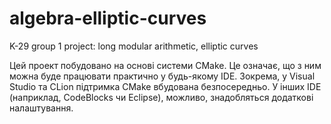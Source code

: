 # algebra-elliptic-curves
K-29 group 1 project: long modular arithmetic, elliptic curves

Цей проект побудовано на основі системи CMake. Це означає, що з ним можна буде працювати практично у будь-якому IDE. Зокрема, у Visual Studio та CLion підтримка CMake вбудована безпосередньо. У інших IDE (наприклад, CodeBlocks чи Eclipse), можливо, знадобляться додаткові налаштування.

